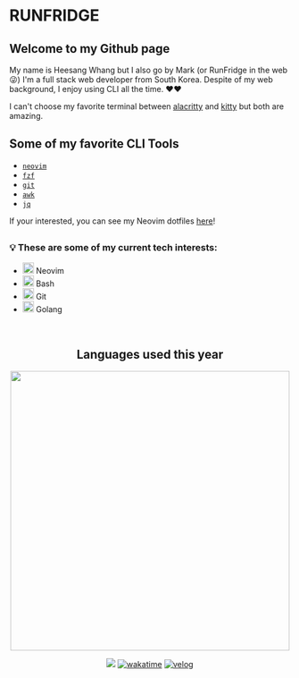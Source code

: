 # RUNFRIDGE

## Welcome to my Github page

My name is Heesang Whang but I also go by Mark (or RunFridge in the web 😜)
I'm a full stack web developer from South Korea.
Despite of my web background, I enjoy using CLI all the time. ❤️❤️

I can't choose my favorite terminal between [alacritty](https://github.com/alacritty/alacritty) and [kitty](https://github.com/kovidgoyal/kitty) but both are amazing.

## Some of my favorite CLI Tools

- [`neovim`](https://github.com/neovim/neovim)
- [`fzf`](https://github.com/junegunn/fzf)
- [`git`](https://git-scm.com/)
- [`awk`](https://www.gnu.org/software/gawk/manual/gawk.html)
- [`jq`](https://jqlang.github.io/jq/manual/)

If your interested, you can see my Neovim dotfiles [here](https://github.com/hwhang0917/nvim)!

## 

<h3>💡 These are some of my current tech interests: </h3>
<ul>
    <li>
        <img src="https://noticon-static.tammolo.com/dgggcrkxq/image/upload/v1658627782/noticon/ltx7mg3uludcsgblvkce.png" width="20px">
        <span> Neovim </span>
    </li>
    <li>
        <img src="https://noticon-static.tammolo.com/dgggcrkxq/image/upload/v1640252161/noticon/g7xjbbyviqi02xkxeo8x.png" width="20px">
        <span> Bash </span>
    </li>
    <li>
        <img src="https://noticon-static.tammolo.com/dgggcrkxq/image/upload/v1566913419/noticon/xf9bevlrgugi7xj6xkhp.png" width="20px">
        <span> Git </span>
    </li>
    <li>
        <img src="https://noticon-static.tammolo.com/dgggcrkxq/image/upload/v1640252259/noticon/plbpsqmf2vq7e2adh09r.png" width="20px">
        <span> Golang </span>
    </li>
</ul>

<br />
<div align=center>

 <h2>Languages used this year</h2>
 <img src="https://wakatime.com/share/@heesangw/f213baca-cd47-46bb-820c-227de6b34da0.svg" width="500px" />
 
[![](https://hits.seeyoufarm.com/api/count/incr/badge.svg?url=https%3A%2F%2Fgithub.com%2Fhwhang0917)](https://hits.seeyoufarm.com)
[![wakatime](https://wakatime.com/badge/user/fa40e415-9fa3-4a66-88b8-f50819bf5511.svg)](https://wakatime.com/@fa40e415-9fa3-4a66-88b8-f50819bf5511)
[![velog](https://img.shields.io/badge/velog-RunFridge-20C997?logo=velog)](https://velog.io/@runfridge)

</div>

